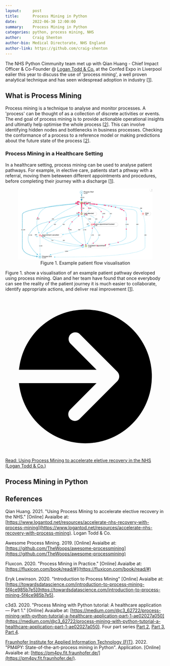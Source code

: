 ```yaml
---
layout:     post
title:      Process Mining in Python
date:       2022-06-30 12:00:00
summary:    Process Mining in Python
categories: python, process mining, NHS
author:     Craig Shenton
author-bio: Medical Directorate, NHS England
author-link: https://github.com/craig-shenton
---
```


The NHS Python Cimmunity team met up with Qian Huang - Chief Impact Officer & Co-Founder @ [Logan Todd & Co.](https://www.logantod.net/) at the Confed Expo in Liverpool ealier this year to discuss the use of 'process mining', a well proven analytical technique and has seen widespread adoption in industry [[1](https://www.logantod.net/resources/accelerate-nhs-recovery-with-process-mining)].

## What is Process Mining

Process mining is a technique to analyse and monitor processes. A 'process' can be thought of as a collection of discrete activities or events. The end goal of process mining is to provide actionable operational insights and ultimatly help optimise the whole process [[2](https://towardsdatascience.com/introduction-to-process-mining-5f4ce985b7e5)]. This can involve identifying hidden nodes and bottlenecks in business processes. Checking the conformance of a process to a reference model or making predictions about the future state of the process [[2](https://towardsdatascience.com/introduction-to-process-mining-5f4ce985b7e5)].

### Process Mining in a Healthcare Setting

In a healthcare setting, process mining can be used to analyse patient pathways. For example, in elective care, patients start a pthway with a referral, moving them beteween different appointments and procedures, before completing their journey with a discharge [[1](https://www.logantod.net/resources/accelerate-nhs-recovery-with-process-mining)]. 

<figure class="nhsuk-image">
  <img class="nhsuk-image__img" src="../assets/img/posts/proc-mining.png" alt="Example patient flow visualisation">
  <center>
    <figcaption class="nhsuk-image__caption">
        Figure 1. Example patient flow visualisation
    </figcaption>
  </center>
</figure>

Figure 1. show a visualisation of an example patient pathway developed using process mining. Qian and her team have found that once everybody can see the reality of the patient journey it is much easier to collaborate, identify appropriate actions, and deliver real improvement [[1](https://www.logantod.net/resources/accelerate-nhs-recovery-with-process-mining)].

<div class="nhsuk-action-link">
    <a class="nhsuk-action-link__link" href="https://olobiotokoni.medium.com/write-or-die-fc8a081508b1">
        <svg class="nhsuk-icon nhsuk-icon__arrow-right-circle" xmlns="http://www.w3.org/2000/svg" viewBox="0 0 24 24" aria-hidden="true">
            <path d="M0 0h24v24H0z" fill="none"></path>
            <path d="M12 2a10 10 0 0 0-9.95 9h11.64L9.74 7.05a1 1 0 0 1 1.41-1.41l5.66 5.65a1 1 0 0 1 0 1.42l-5.66 5.65a1 1 0 0 1-1.41 0 1 1 0 0 1 0-1.41L13.69 13H2.05A10 10 0 1 0 12 2z"></path>
        </svg>
        <span class="nhsuk-action-link__text">Read: Using Process Mining to accelerate eletive recovery in the NHS (Logan Todd & Co.)</span>
    </a>
</div>

## Process Mining in Python

## References

Qian Huang. 2021. "Using Process Mining to accelerate elective recovery in the NHS." [Online] Avaialbe at: [https://www.logantod.net/resources/accelerate-nhs-recovery-with-process-mining](https://www.logantod.net/resources/accelerate-nhs-recovery-with-process-mining). Logan Todd & Co.

Awesome Process Mining. 2019. [Online] Avaialbe at: [https://github.com/TheWoops/awesome-processmining](https://github.com/TheWoops/awesome-processmining)

Fluxcon. 2020. "Process Mining in Practice." [Online] Avaialbe at: [https://fluxicon.com/book/read/#](https://fluxicon.com/book/read/#)

Eryk Lewinson. 2020. "Introduction to Process Mining" [Online] Avaialbe at: [https://towardsdatascience.com/introduction-to-process-mining-5f4ce985b7e5](https://towardsdatascience.com/introduction-to-process-mining-5f4ce985b7e5). 

c3d3. 2020. "Process Mining with Python tutorial: A healthcare application — Part 1." [Online] Avaialbe at: [https://medium.com/@c3_62722/process-mining-with-python-tutorial-a-healthcare-application-part-1-ae02027a050](https://medium.com/@c3_62722/process-mining-with-python-tutorial-a-healthcare-application-part-1-ae02027a050). Four part series [Part 2](https://medium.com/@c3_62722/process-mining-with-python-tutorial-a-healthcare-application-part-2-4cf57053421f), [Part 3](https://medium.com/@c3_62722/process-mining-with-python-tutorial-a-healthcare-application-part-3-cc9af986c122), [Part 4](https://medium.com/@c3_62722/process-mining-with-python-tutorial-a-healthcare-application-part-4-912286ee51b).

[Fraunhofer Institute for Applied Information Technology (FIT)](http://fit.fraunhofer.de/). 2022. "PM4PY: State-of-the-art-process mining in Python". Application. [Online] Avaialbe at: [https://pm4py.fit.fraunhofer.de/](https://pm4py.fit.fraunhofer.de/).